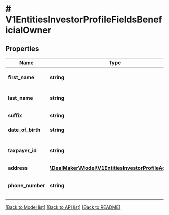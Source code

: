 # # V1EntitiesInvestorProfileFieldsBeneficialOwner

## Properties

Name | Type | Description | Notes
------------ | ------------- | ------------- | -------------
**first_name** | **string** | Investor profile first name | [optional]
**last_name** | **string** | Investor profile last name | [optional]
**suffix** | **string** | Investor profile suffix | [optional]
**date_of_birth** | **string** | The date of birth | [optional]
**taxpayer_id** | **string** | The taxpayer identification number | [optional]
**address** | [**\DealMaker\Model\V1EntitiesInvestorProfileAddress**](V1EntitiesInvestorProfileAddress.md) |  | [optional]
**phone_number** | **string** | Beneficial owner phone number | [optional]

[[Back to Model list]](../../README.md#models) [[Back to API list]](../../README.md#endpoints) [[Back to README]](../../README.md)

